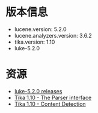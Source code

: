 
# 版本信息

+ lucene.version: 5.2.0
+ lucene.analyzers.version: 3.6.2
+ tika.version: 1.10
+ luke-5.2.0

# 资源

+ [luke-5.2.0 releases](https://github.com/DmitryKey/luke/releases)
+ [Tika 1.10 - The Parser interface](https://tika.apache.org/1.10/parser.html)
+ [Tika 1.10 - Content Detection](https://tika.apache.org/1.10/detection.html)